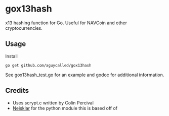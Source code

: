 gox13hash
===============

x13 hashing function for Go. Useful for NAVCoin and other cryptocurrencies.

Usage
-----

Install

    go get github.com/aguycalled/gox13hash


See gox13hash_test.go for an example and godoc for additional information. 


Credits
-------

* Uses scrypt.c written by Colin Percival
* [Neisklar](https://github.com/Neisklar/quarkcoin-hash-python) for the python module this is based off of
